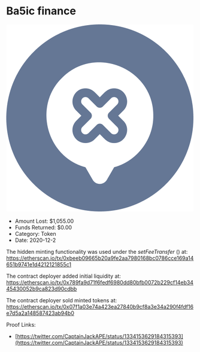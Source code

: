 # Ba5ic finance
![Ba5ic finance](/rektimages/Ba5ic-finance.png)
- Amount Lost: $1,055.00
- Funds Returned: $0.00
- Category: Token
- Date: 2020-12-2

The hidden minting functionality was used under the _setFeeTransfer_ () at:  
https://etherscan.io/tx/0xbeeb09665b20a9fe2aa7980168bc0786cce169a14651b9741e1d4212121855c1  
  
The contract deployer added initial liquidity at:  
https://etherscan.io/tx/0x789fa9d71f6fedf6980dd80bfb0072b229cf14eb3445430052b9ca823d90cdbb  
  
The contract deployer sold minted tokens at:  
https://etherscan.io/tx/0x07f1a03e74a423ea27840b9cf8a3e34a290f4fdf16e7d5a2a148587423ab94b0


Proof Links:
- [https://twitter.com/CaptainJackAPE/status/1334153629184315393](https://twitter.com/CaptainJackAPE/status/1334153629184315393)


